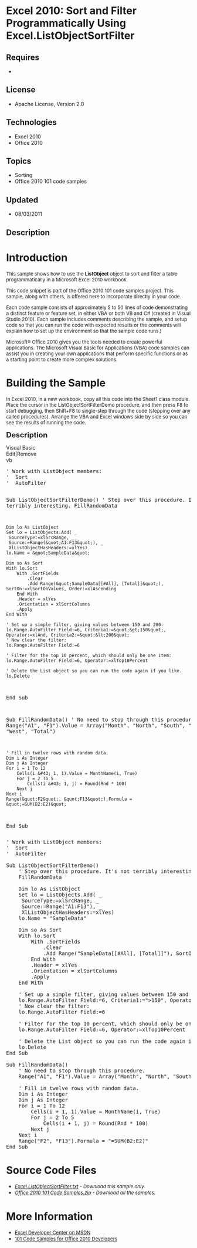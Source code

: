 # Excel 2010: Sort and Filter Programmatically Using Excel.ListObjectSortFilter
## Requires
- 
## License
- Apache License, Version 2.0
## Technologies
- Excel 2010
- Office 2010
## Topics
- Sorting
- Office 2010 101 code samples
## Updated
- 08/03/2011
## Description

<h1>Introduction</h1>
<p><span style="font-size:small">This sample shows how to use the <strong>ListObject
</strong>object to sort and filter a table programmatically in a Microsoft Excel 2010 workbook.</span></p>
<p><span style="font-size:small">This code snippet is part of the Office 2010 101 code samples project. This sample, along with others, is offered here to incorporate directly in your code.</span></p>
<p><span style="font-size:small">Each code sample consists of approximately 5 to 50 lines of code demonstrating a distinct feature or feature set, in either VBA or both VB and C# (created in Visual Studio 2010). Each sample includes comments describing the
 sample, and setup code so that you can run the code with expected results or the comments will explain how to set up the environment so that the sample code runs.)</span></p>
<p><span style="font-size:small">Microsoft&reg; Office 2010 gives you the tools needed to create powerful applications. The Microsoft Visual Basic for Applications (VBA) code samples can assist you in creating your own applications that perform specific functions
 or as a starting point to create more complex solutions.</span></p>
<h1><span>Building the Sample</span></h1>
<p><span style="font-size:small">In Excel 2010, in a new workbook, copy all this code into the Sheet1 class module. Place the cursor in the ListObjectSortFilterDemo procedure, and then press F8 to start debugging, then Shift&#43;F8 to single-step through the code
 (stepping over any called procedures). Arrange the VBA and Excel windows side by side so you can see the results of running the code.</span></p>
<p><span style="font-size:20px; font-weight:bold">Description</span></p>
<div class="scriptcode">
<div class="pluginEditHolder" pluginCommand="mceScriptCode">
<div class="title"><span>Visual Basic</span></div>
<div class="pluginLinkHolder"><span class="pluginEditHolderLink">Edit</span>|<span class="pluginRemoveHolderLink">Remove</span></div>
<span class="hidden">vb</span>
<pre class="hidden">' Work with ListObject members:
'  Sort
'  AutoFilter

Sub ListObjectSortFilterDemo()
    ' Step over this procedure. It's not terribly interesting.
    FillRandomData
   
    Dim lo As ListObject
    Set lo = ListObjects.Add( _
     SourceType:=xlSrcRange, _
     Source:=Range(&quot;A1:F13&quot;), _
     XlListObjectHasHeaders:=xlYes)
    lo.Name = &quot;SampleData&quot;
   
    Dim so As Sort
    With lo.Sort
        With .SortFields
            .Clear
            .Add Range(&quot;SampleData[[#All], [Total]]&quot;), SortOn:=xlSortOnValues, Order:=xlAscending
        End With
        .Header = xlYes
        .Orientation = xlSortColumns
        .Apply
    End With
       
    ' Set up a simple filter, giving values between 150 and 200:
    lo.Range.AutoFilter Field:=6, Criteria1:=&quot;&gt;150&quot;, Operator:=xlAnd, Criteria2:=&quot;&lt;200&quot;
    ' Now clear the filter:
    lo.Range.AutoFilter Field:=6
   
    ' Filter for the top 10 percent, which should only be one item:
    lo.Range.AutoFilter Field:=6, Operator:=xlTop10Percent
   
    ' Delete the List object so you can run the code again if you like.
    lo.Delete
End Sub

Sub FillRandomData()
    ' No need to stop through this procedure.
    Range(&quot;A1&quot;, &quot;F1&quot;).Value = Array(&quot;Month&quot;, &quot;North&quot;, &quot;South&quot;, &quot;East&quot;, &quot;West&quot;, &quot;Total&quot;)
   
    ' Fill in twelve rows with random data.
    Dim i As Integer
    Dim j As Integer
    For i = 1 To 12
        Cells(i &#43; 1, 1).Value = MonthName(i, True)
        For j = 2 To 5
            Cells(i &#43; 1, j) = Round(Rnd * 100)
        Next j
    Next i
    Range(&quot;F2&quot;, &quot;F13&quot;).Formula = &quot;=SUM(B2:E2)&quot;
End Sub
</pre>
<div class="preview">
<pre class="vb"><span class="visualBasic__com">'&nbsp;Work&nbsp;with&nbsp;ListObject&nbsp;members:</span>&nbsp;
<span class="visualBasic__com">'&nbsp;&nbsp;Sort</span>&nbsp;
<span class="visualBasic__com">'&nbsp;&nbsp;AutoFilter</span>&nbsp;
&nbsp;
<span class="visualBasic__keyword">Sub</span>&nbsp;ListObjectSortFilterDemo()&nbsp;
&nbsp;&nbsp;&nbsp;&nbsp;<span class="visualBasic__com">'&nbsp;Step&nbsp;over&nbsp;this&nbsp;procedure.&nbsp;It's&nbsp;not&nbsp;terribly&nbsp;interesting.</span>&nbsp;
&nbsp;&nbsp;&nbsp;&nbsp;FillRandomData&nbsp;
&nbsp;&nbsp;&nbsp;&nbsp;
&nbsp;&nbsp;&nbsp;&nbsp;<span class="visualBasic__keyword">Dim</span>&nbsp;lo&nbsp;<span class="visualBasic__keyword">As</span>&nbsp;ListObject&nbsp;
&nbsp;&nbsp;&nbsp;&nbsp;<span class="visualBasic__keyword">Set</span>&nbsp;lo&nbsp;=&nbsp;ListObjects.Add(&nbsp;_&nbsp;
&nbsp;&nbsp;&nbsp;&nbsp;&nbsp;SourceType:=xlSrcRange,&nbsp;_&nbsp;
&nbsp;&nbsp;&nbsp;&nbsp;&nbsp;Source:=Range(<span class="visualBasic__string">&quot;A1:F13&quot;</span>),&nbsp;_&nbsp;
&nbsp;&nbsp;&nbsp;&nbsp;&nbsp;XlListObjectHasHeaders:=xlYes)&nbsp;
&nbsp;&nbsp;&nbsp;&nbsp;lo.Name&nbsp;=&nbsp;<span class="visualBasic__string">&quot;SampleData&quot;</span>&nbsp;
&nbsp;&nbsp;&nbsp;&nbsp;
&nbsp;&nbsp;&nbsp;&nbsp;<span class="visualBasic__keyword">Dim</span>&nbsp;so&nbsp;<span class="visualBasic__keyword">As</span>&nbsp;Sort&nbsp;
&nbsp;&nbsp;&nbsp;&nbsp;<span class="visualBasic__keyword">With</span>&nbsp;lo.Sort&nbsp;
&nbsp;&nbsp;&nbsp;&nbsp;&nbsp;&nbsp;&nbsp;&nbsp;<span class="visualBasic__keyword">With</span>&nbsp;.SortFields&nbsp;
&nbsp;&nbsp;&nbsp;&nbsp;&nbsp;&nbsp;&nbsp;&nbsp;&nbsp;&nbsp;&nbsp;&nbsp;.Clear&nbsp;
&nbsp;&nbsp;&nbsp;&nbsp;&nbsp;&nbsp;&nbsp;&nbsp;&nbsp;&nbsp;&nbsp;&nbsp;.Add&nbsp;Range(<span class="visualBasic__string">&quot;SampleData[[#All],&nbsp;[Total]]&quot;</span>),&nbsp;SortOn:=xlSortOnValues,&nbsp;Order:=xlAscending&nbsp;
&nbsp;&nbsp;&nbsp;&nbsp;&nbsp;&nbsp;&nbsp;&nbsp;<span class="visualBasic__keyword">End</span>&nbsp;<span class="visualBasic__keyword">With</span>&nbsp;
&nbsp;&nbsp;&nbsp;&nbsp;&nbsp;&nbsp;&nbsp;&nbsp;.Header&nbsp;=&nbsp;xlYes&nbsp;
&nbsp;&nbsp;&nbsp;&nbsp;&nbsp;&nbsp;&nbsp;&nbsp;.Orientation&nbsp;=&nbsp;xlSortColumns&nbsp;
&nbsp;&nbsp;&nbsp;&nbsp;&nbsp;&nbsp;&nbsp;&nbsp;.Apply&nbsp;
&nbsp;&nbsp;&nbsp;&nbsp;<span class="visualBasic__keyword">End</span>&nbsp;<span class="visualBasic__keyword">With</span>&nbsp;
&nbsp;&nbsp;&nbsp;&nbsp;&nbsp;&nbsp;&nbsp;&nbsp;
&nbsp;&nbsp;&nbsp;&nbsp;<span class="visualBasic__com">'&nbsp;Set&nbsp;up&nbsp;a&nbsp;simple&nbsp;filter,&nbsp;giving&nbsp;values&nbsp;between&nbsp;150&nbsp;and&nbsp;200:</span>&nbsp;
&nbsp;&nbsp;&nbsp;&nbsp;lo.Range.AutoFilter&nbsp;Field:=<span class="visualBasic__number">6</span>,&nbsp;Criteria1:=<span class="visualBasic__string">&quot;&gt;150&quot;</span>,&nbsp;<span class="visualBasic__keyword">Operator</span>:=xlAnd,&nbsp;Criteria2:=<span class="visualBasic__string">&quot;&lt;200&quot;</span>&nbsp;
&nbsp;&nbsp;&nbsp;&nbsp;<span class="visualBasic__com">'&nbsp;Now&nbsp;clear&nbsp;the&nbsp;filter:</span>&nbsp;
&nbsp;&nbsp;&nbsp;&nbsp;lo.Range.AutoFilter&nbsp;Field:=<span class="visualBasic__number">6</span>&nbsp;
&nbsp;&nbsp;&nbsp;&nbsp;
&nbsp;&nbsp;&nbsp;&nbsp;<span class="visualBasic__com">'&nbsp;Filter&nbsp;for&nbsp;the&nbsp;top&nbsp;10&nbsp;percent,&nbsp;which&nbsp;should&nbsp;only&nbsp;be&nbsp;one&nbsp;item:</span>&nbsp;
&nbsp;&nbsp;&nbsp;&nbsp;lo.Range.AutoFilter&nbsp;Field:=<span class="visualBasic__number">6</span>,&nbsp;<span class="visualBasic__keyword">Operator</span>:=xlTop10Percent&nbsp;
&nbsp;&nbsp;&nbsp;&nbsp;
&nbsp;&nbsp;&nbsp;&nbsp;<span class="visualBasic__com">'&nbsp;Delete&nbsp;the&nbsp;List&nbsp;object&nbsp;so&nbsp;you&nbsp;can&nbsp;run&nbsp;the&nbsp;code&nbsp;again&nbsp;if&nbsp;you&nbsp;like.</span>&nbsp;
&nbsp;&nbsp;&nbsp;&nbsp;lo.Delete&nbsp;
<span class="visualBasic__keyword">End</span>&nbsp;<span class="visualBasic__keyword">Sub</span>&nbsp;
&nbsp;
<span class="visualBasic__keyword">Sub</span>&nbsp;FillRandomData()&nbsp;
&nbsp;&nbsp;&nbsp;&nbsp;<span class="visualBasic__com">'&nbsp;No&nbsp;need&nbsp;to&nbsp;stop&nbsp;through&nbsp;this&nbsp;procedure.</span>&nbsp;
&nbsp;&nbsp;&nbsp;&nbsp;Range(<span class="visualBasic__string">&quot;A1&quot;</span>,&nbsp;<span class="visualBasic__string">&quot;F1&quot;</span>).Value&nbsp;=&nbsp;Array(<span class="visualBasic__string">&quot;Month&quot;</span>,&nbsp;<span class="visualBasic__string">&quot;North&quot;</span>,&nbsp;<span class="visualBasic__string">&quot;South&quot;</span>,&nbsp;<span class="visualBasic__string">&quot;East&quot;</span>,&nbsp;<span class="visualBasic__string">&quot;West&quot;</span>,&nbsp;<span class="visualBasic__string">&quot;Total&quot;</span>)&nbsp;
&nbsp;&nbsp;&nbsp;&nbsp;
&nbsp;&nbsp;&nbsp;&nbsp;<span class="visualBasic__com">'&nbsp;Fill&nbsp;in&nbsp;twelve&nbsp;rows&nbsp;with&nbsp;random&nbsp;data.</span>&nbsp;
&nbsp;&nbsp;&nbsp;&nbsp;<span class="visualBasic__keyword">Dim</span>&nbsp;i&nbsp;<span class="visualBasic__keyword">As</span>&nbsp;<span class="visualBasic__keyword">Integer</span>&nbsp;
&nbsp;&nbsp;&nbsp;&nbsp;<span class="visualBasic__keyword">Dim</span>&nbsp;j&nbsp;<span class="visualBasic__keyword">As</span>&nbsp;<span class="visualBasic__keyword">Integer</span>&nbsp;
&nbsp;&nbsp;&nbsp;&nbsp;<span class="visualBasic__keyword">For</span>&nbsp;i&nbsp;=&nbsp;<span class="visualBasic__number">1</span>&nbsp;<span class="visualBasic__keyword">To</span>&nbsp;<span class="visualBasic__number">12</span>&nbsp;
&nbsp;&nbsp;&nbsp;&nbsp;&nbsp;&nbsp;&nbsp;&nbsp;Cells(i&nbsp;&#43;&nbsp;<span class="visualBasic__number">1</span>,&nbsp;<span class="visualBasic__number">1</span>).Value&nbsp;=&nbsp;MonthName(i,&nbsp;<span class="visualBasic__keyword">True</span>)&nbsp;
&nbsp;&nbsp;&nbsp;&nbsp;&nbsp;&nbsp;&nbsp;&nbsp;<span class="visualBasic__keyword">For</span>&nbsp;j&nbsp;=&nbsp;<span class="visualBasic__number">2</span>&nbsp;<span class="visualBasic__keyword">To</span>&nbsp;<span class="visualBasic__number">5</span>&nbsp;
&nbsp;&nbsp;&nbsp;&nbsp;&nbsp;&nbsp;&nbsp;&nbsp;&nbsp;&nbsp;&nbsp;&nbsp;Cells(i&nbsp;&#43;&nbsp;<span class="visualBasic__number">1</span>,&nbsp;j)&nbsp;=&nbsp;Round(Rnd&nbsp;*&nbsp;<span class="visualBasic__number">100</span>)&nbsp;
&nbsp;&nbsp;&nbsp;&nbsp;&nbsp;&nbsp;&nbsp;&nbsp;<span class="visualBasic__keyword">Next</span>&nbsp;j&nbsp;
&nbsp;&nbsp;&nbsp;&nbsp;<span class="visualBasic__keyword">Next</span>&nbsp;i&nbsp;
&nbsp;&nbsp;&nbsp;&nbsp;Range(<span class="visualBasic__string">&quot;F2&quot;</span>,&nbsp;<span class="visualBasic__string">&quot;F13&quot;</span>).Formula&nbsp;=&nbsp;<span class="visualBasic__string">&quot;=SUM(B2:E2)&quot;</span>&nbsp;
<span class="visualBasic__keyword">End</span>&nbsp;<span class="visualBasic__keyword">Sub</span>&nbsp;
</pre>
</div>
</div>
</div>
<h1><span>Source Code Files</span></h1>
<ul>
<li><span style="font-size:small"><em><a id="25895" href="/site/view/file/25895/1/Excel.ListObjectSortFilter.txt">Excel.ListObjectSortFilter.txt</a>&nbsp;- Download this sample only.</em></span>
</li><li><span style="font-size:small"><em><a id="25896" href="/site/view/file/25896/1/Office%202010%20101%20Code%20Samples.zip">Office 2010 101 Code Samples.zip</a>&nbsp;- Download all the samples.</em></span>
</li></ul>
<h1>More Information</h1>
<ul>
<li><span style="font-size:small"><a href="http://msdn.microsoft.com/en-us/office/aa905411">Excel Developer Center on MSDN</a></span>
</li><li><span style="font-size:small"><a href="http://msdn.microsoft.com/en-us/office/hh360994">101 Code Samples for Office 2010 Developers</a></span>
</li></ul>
